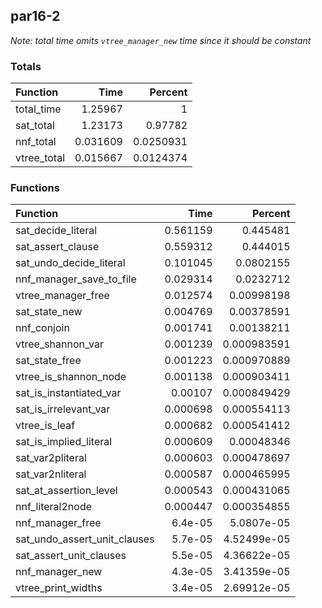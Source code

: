 ## par16-2

*Note: total time omits `vtree_manager_new` time since it should be constant*

### Totals

| Function    |     Time |   Percent |
|:------------|---------:|----------:|
| total_time  | 1.25967  | 1         |
| sat_total   | 1.23173  | 0.97782   |
| nnf_total   | 0.031609 | 0.0250931 |
| vtree_total | 0.015667 | 0.0124374 |

### Functions

| Function                     |     Time |     Percent |
|:-----------------------------|---------:|------------:|
| sat_decide_literal           | 0.561159 | 0.445481    |
| sat_assert_clause            | 0.559312 | 0.444015    |
| sat_undo_decide_literal      | 0.101045 | 0.0802155   |
| nnf_manager_save_to_file     | 0.029314 | 0.0232712   |
| vtree_manager_free           | 0.012574 | 0.00998198  |
| sat_state_new                | 0.004769 | 0.00378591  |
| nnf_conjoin                  | 0.001741 | 0.00138211  |
| vtree_shannon_var            | 0.001239 | 0.000983591 |
| sat_state_free               | 0.001223 | 0.000970889 |
| vtree_is_shannon_node        | 0.001138 | 0.000903411 |
| sat_is_instantiated_var      | 0.00107  | 0.000849429 |
| sat_is_irrelevant_var        | 0.000698 | 0.000554113 |
| vtree_is_leaf                | 0.000682 | 0.000541412 |
| sat_is_implied_literal       | 0.000609 | 0.00048346  |
| sat_var2pliteral             | 0.000603 | 0.000478697 |
| sat_var2nliteral             | 0.000587 | 0.000465995 |
| sat_at_assertion_level       | 0.000543 | 0.000431065 |
| nnf_literal2node             | 0.000447 | 0.000354855 |
| nnf_manager_free             | 6.4e-05  | 5.0807e-05  |
| sat_undo_assert_unit_clauses | 5.7e-05  | 4.52499e-05 |
| sat_assert_unit_clauses      | 5.5e-05  | 4.36622e-05 |
| nnf_manager_new              | 4.3e-05  | 3.41359e-05 |
| vtree_print_widths           | 3.4e-05  | 2.69912e-05 |
